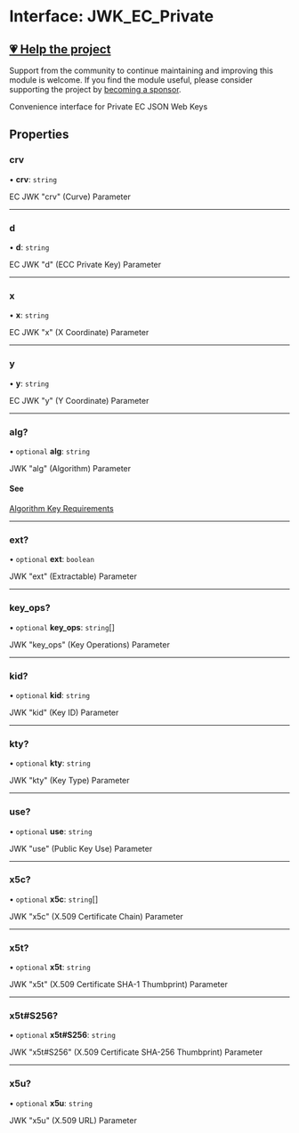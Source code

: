 # Interface: JWK\_EC\_Private

## [💗 Help the project](https://github.com/sponsors/panva)

Support from the community to continue maintaining and improving this module is welcome. If you find the module useful, please consider supporting the project by [becoming a sponsor](https://github.com/sponsors/panva).

Convenience interface for Private EC JSON Web Keys

## Properties

### crv

• **crv**: `string`

EC JWK "crv" (Curve) Parameter

***

### d

• **d**: `string`

EC JWK "d" (ECC Private Key) Parameter

***

### x

• **x**: `string`

EC JWK "x" (X Coordinate) Parameter

***

### y

• **y**: `string`

EC JWK "y" (Y Coordinate) Parameter

***

### alg?

• `optional` **alg**: `string`

JWK "alg" (Algorithm) Parameter

#### See

[Algorithm Key Requirements](https://github.com/panva/jose/issues/210)

***

### ext?

• `optional` **ext**: `boolean`

JWK "ext" (Extractable) Parameter

***

### key\_ops?

• `optional` **key\_ops**: `string`[]

JWK "key_ops" (Key Operations) Parameter

***

### kid?

• `optional` **kid**: `string`

JWK "kid" (Key ID) Parameter

***

### kty?

• `optional` **kty**: `string`

JWK "kty" (Key Type) Parameter

***

### use?

• `optional` **use**: `string`

JWK "use" (Public Key Use) Parameter

***

### x5c?

• `optional` **x5c**: `string`[]

JWK "x5c" (X.509 Certificate Chain) Parameter

***

### x5t?

• `optional` **x5t**: `string`

JWK "x5t" (X.509 Certificate SHA-1 Thumbprint) Parameter

***

### x5t#S256?

• `optional` **x5t#S256**: `string`

JWK "x5t#S256" (X.509 Certificate SHA-256 Thumbprint) Parameter

***

### x5u?

• `optional` **x5u**: `string`

JWK "x5u" (X.509 URL) Parameter
